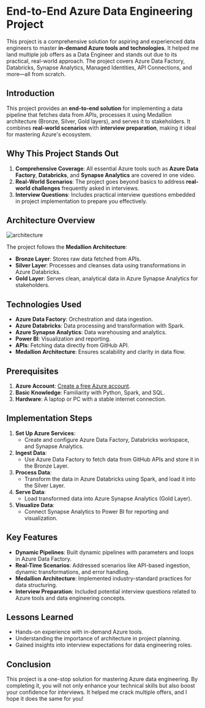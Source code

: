 # End-to-End Azure Data Engineering Project

This project is a comprehensive solution for aspiring and experienced data engineers to master **in-demand Azure tools and technologies**. It helped me land multiple job offers as a Data Engineer and stands out due to its practical, real-world approach. The project covers Azure Data Factory, Databricks, Synapse Analytics, Managed Identities, API Connections, and more—all from scratch.  

## Introduction

This project provides an **end-to-end solution** for implementing a data pipeline that fetches data from APIs, processes it using Medallion architecture (Bronze, Silver, Gold layers), and serves it to stakeholders. It combines **real-world scenarios** with **interview preparation**, making it ideal for mastering Azure's ecosystem.


## Why This Project Stands Out

1. **Comprehensive Coverage**: All essential Azure tools such as **Azure Data Factory**, **Databricks**, and **Synapse Analytics** are covered in one video.  
2. **Real-World Scenarios**: The project goes beyond basics to address **real-world challenges** frequently asked in interviews.  
3. **Interview Questions**: Includes practical interview questions embedded in project implementation to prepare you effectively.

## Architecture Overview

![architecture](https://github.com/user-attachments/assets/c3f84c47-d482-468d-9ed4-c5443aafe4c2)


The project follows the **Medallion Architecture**:
- **Bronze Layer**: Stores raw data fetched from APIs.  
- **Silver Layer**: Processes and cleanses data using transformations in Azure Databricks.  
- **Gold Layer**: Serves clean, analytical data in Azure Synapse Analytics for stakeholders.
  
## Technologies Used

- **Azure Data Factory**: Orchestration and data ingestion.  
- **Azure Databricks**: Data processing and transformation with Spark.  
- **Azure Synapse Analytics**: Data warehousing and analytics.  
- **Power BI**: Visualization and reporting.  
- **APIs**: Fetching data directly from GitHub API.  
- **Medallion Architecture**: Ensures scalability and clarity in data flow.  

## Prerequisites

1. **Azure Account**: [Create a free Azure account](https://azure.microsoft.com/free/).  
2. **Basic Knowledge**: Familiarity with Python, Spark, and SQL.  
3. **Hardware**: A laptop or PC with a stable internet connection.  


## Implementation Steps

1. **Set Up Azure Services**:  
   - Create and configure Azure Data Factory, Databricks workspace, and Synapse Analytics.  
2. **Ingest Data**:  
   - Use Azure Data Factory to fetch data from GitHub APIs and store it in the Bronze Layer.  
3. **Process Data**:  
   - Transform the data in Azure Databricks using Spark, and load it into the Silver Layer.  
4. **Serve Data**:  
   - Load transformed data into Azure Synapse Analytics (Gold Layer).  
5. **Visualize Data**:  
   - Connect Synapse Analytics to Power BI for reporting and visualization.  

## Key Features

- **Dynamic Pipelines**: Built dynamic pipelines with parameters and loops in Azure Data Factory.  
- **Real-Time Scenarios**: Addressed scenarios like API-based ingestion, dynamic transformations, and error handling.  
- **Medallion Architecture**: Implemented industry-standard practices for data structuring.  
- **Interview Preparation**: Included potential interview questions related to Azure tools and data engineering concepts.
## Lessons Learned

- Hands-on experience with in-demand Azure tools.  
- Understanding the importance of architecture in project planning.  
- Gained insights into interview expectations for data engineering roles.  
## Conclusion

This project is a one-stop solution for mastering Azure data engineering. By completing it, you will not only enhance your technical skills but also boost your confidence for interviews. It helped me crack multiple offers, and I hope it does the same for you!
